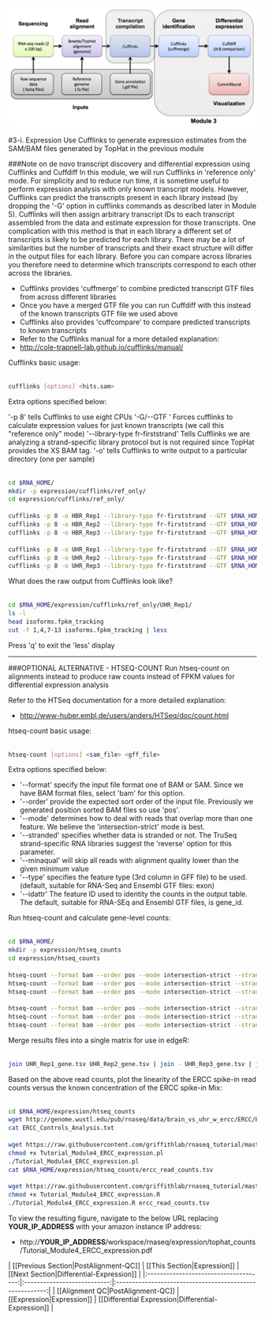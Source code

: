 ![RNA-seq Flowchart - Module 4](Images/RNA-seq_Flowchart4.png)

#3-i. Expression
Use Cufflinks to generate expression estimates from the SAM/BAM files generated by TopHat in the previous module

###Note on de novo transcript discovery and differential expression using Cufflinks and Cuffdiff
In this module, we will run Cufflinks in 'reference only' mode. For simplicity and to reduce run time, it is sometime useful to perform expression analysis with only known transcript models. However, Cufflinks can predict the transcripts present in each library instead (by dropping the '-G' option in cufflinks commands as described later in Module 5). Cufflinks will then assign arbitrary transcript IDs to each transcript assembled from the data and estimate expression for those transcripts. One complication with this method is that in each library a different set of transcripts is likely to be predicted for each library. There may be a lot of similarities but the number of transcripts and their exact structure will differ in the output files for each library. Before you can compare across libraries you therefore need to determine which transcripts correspond to each other across the libraries.

* Cufflinks provides 'cuffmerge' to combine predicted transcript GTF files from across different libraries
 * Once you have a merged GTF file you can run Cuffdiff with this instead of the known transcripts GTF file we used above
* Cufflinks also provides 'cuffcompare' to compare predicted transcripts to known transcripts
* Refer to the Cufflinks manual for a more detailed explanation:
 * http://cole-trapnell-lab.github.io/cufflinks/manual/

Cufflinks basic usage:

```bash

cufflinks [options] <hits.sam>

```

Extra options specified below:

'-p 8' tells Cufflinks to use eight CPUs
'-G/--GTF <known transcripts file>' Forces cufflinks to calculate expression values for just known transcripts (we call this "reference only" mode)
'--library-type fr-firststrand' Tells Cufflinks we are analyzing a strand-specific library protocol but is not required since TopHat provides the XS BAM tag.
'-o' tells Cufflinks to write output to a particular directory (one per sample)

```bash

cd $RNA_HOME/
mkdir -p expression/cufflinks/ref_only/
cd expression/cufflinks/ref_only/

cufflinks -p 8 -o HBR_Rep1 --library-type fr-firststrand --GTF $RNA_HOME/refs/hg19/genes/genes_chr22_ERCC92.gtf --no-update-check $RNA_HOME/alignments/hisat2/HBR_Rep1.bam
cufflinks -p 8 -o HBR_Rep2 --library-type fr-firststrand --GTF $RNA_HOME/refs/hg19/genes/genes_chr22_ERCC92.gtf --no-update-check $RNA_HOME/alignments/hisat2/HBR_Rep2.bam
cufflinks -p 8 -o HBR_Rep3 --library-type fr-firststrand --GTF $RNA_HOME/refs/hg19/genes/genes_chr22_ERCC92.gtf --no-update-check $RNA_HOME/alignments/hisat2/HBR_Rep3.bam

cufflinks -p 8 -o UHR_Rep1 --library-type fr-firststrand --GTF $RNA_HOME/refs/hg19/genes/genes_chr22_ERCC92.gtf --no-update-check $RNA_HOME/alignments/hisat2/UHR_Rep1.bam
cufflinks -p 8 -o UHR_Rep2 --library-type fr-firststrand --GTF $RNA_HOME/refs/hg19/genes/genes_chr22_ERCC92.gtf --no-update-check $RNA_HOME/alignments/hisat2/UHR_Rep2.bam
cufflinks -p 8 -o UHR_Rep3 --library-type fr-firststrand --GTF $RNA_HOME/refs/hg19/genes/genes_chr22_ERCC92.gtf --no-update-check $RNA_HOME/alignments/hisat2/UHR_Rep3.bam

```

What does the raw output from Cufflinks look like?

```bash

cd $RNA_HOME/expression/cufflinks/ref_only/UHR_Rep1/
ls -l
head isoforms.fpkm_tracking
cut -f 1,4,7-13 isoforms.fpkm_tracking | less

```

Press 'q' to exit the 'less' display

---
###OPTIONAL ALTERNATIVE - HTSEQ-COUNT
Run htseq-count on alignments instead to produce raw counts instead of FPKM values for differential expression analysis

Refer to the HTSeq documentation for a more detailed explanation:
* http://www-huber.embl.de/users/anders/HTSeq/doc/count.html

htseq-count basic usage:

```bash

htseq-count [options] <sam_file> <gff_file>

```

Extra options specified below:
* '--format' specify the input file format one of BAM or SAM. Since we have BAM format files, select 'bam' for this option.
* '--order' provide the expected sort order of the input file.  Previously we generated position sorted BAM files so use 'pos'.
* '--mode' determines how to deal with reads that overlap more than one feature. We believe the 'intersection-strict' mode is best.
* '--stranded' specifies whether data is stranded or not.  The TruSeq strand-specific RNA libraries suggest the 'reverse' option for this parameter.
* '--minaqual' will skip all reads with alignment quality lower than the given minimum value
* '--type' specifies the feature type (3rd column in GFF file) to be used. (default, suitable for RNA-Seq and Ensembl GTF files: exon)
* '--idattr' The feature ID used to identity the counts in the output table. The default, suitable for RNA-SEq and Ensembl GTF files, is gene_id.

Run htseq-count and calculate gene-level counts:

```bash

cd $RNA_HOME/
mkdir -p expression/htseq_counts
cd expression/htseq_counts

htseq-count --format bam --order pos --mode intersection-strict --stranded reverse --minaqual 1 --type exon --idattr gene_id $RNA_HOME/alignments/hisat2/UHR_Rep1.bam $RNA_HOME/refs/hg19/genes/genes_chr22_ERCC92.gtf > UHR_Rep1_gene.tsv
htseq-count --format bam --order pos --mode intersection-strict --stranded reverse --minaqual 1 --type exon --idattr gene_id $RNA_HOME/alignments/hisat2/UHR_Rep2.bam $RNA_HOME/refs/hg19/genes/genes_chr22_ERCC92.gtf > UHR_Rep2_gene.tsv
htseq-count --format bam --order pos --mode intersection-strict --stranded reverse --minaqual 1 --type exon --idattr gene_id $RNA_HOME/alignments/hisat2/UHR_Rep3.bam $RNA_HOME/refs/hg19/genes/genes_chr22_ERCC92.gtf > UHR_Rep3_gene.tsv

htseq-count --format bam --order pos --mode intersection-strict --stranded reverse --minaqual 1 --type exon --idattr gene_id $RNA_HOME/alignments/hisat2/HBR_Rep1.bam $RNA_HOME/refs/hg19/genes/genes_chr22_ERCC92.gtf > HBR_Rep1_gene.tsv
htseq-count --format bam --order pos --mode intersection-strict --stranded reverse --minaqual 1 --type exon --idattr gene_id $RNA_HOME/alignments/hisat2/HBR_Rep2.bam $RNA_HOME/refs/hg19/genes/genes_chr22_ERCC92.gtf > HBR_Rep2_gene.tsv
htseq-count --format bam --order pos --mode intersection-strict --stranded reverse --minaqual 1 --type exon --idattr gene_id $RNA_HOME/alignments/hisat2/HBR_Rep3.bam $RNA_HOME/refs/hg19/genes/genes_chr22_ERCC92.gtf > HBR_Rep3_gene.tsv

```

Merge results files into a single matrix for use in edgeR:

```bash

join UHR_Rep1_gene.tsv UHR_Rep2_gene.tsv | join - UHR_Rep3_gene.tsv | join - HBR_Rep1_gene.tsv | join - HBR_Rep2_gene.tsv | join - HBR_Rep3_gene.tsv > gene_read_counts_table_all.tsv

```

Based on the above read counts, plot the linearity of the ERCC spike-in read counts versus the known concentration of the ERCC spike-in Mix:

```bash

cd $RNA_HOME/expression/htseq_counts
wget http://genome.wustl.edu/pub/rnaseq/data/brain_vs_uhr_w_ercc/ERCC/ERCC_Controls_Analysis.txt
cat ERCC_Controls_Analysis.txt

wget https://raw.githubusercontent.com/griffithlab/rnaseq_tutorial/master/scripts/Tutorial_Module4_ERCC_expression.pl
chmod +x Tutorial_Module4_ERCC_expression.pl
./Tutorial_Module4_ERCC_expression.pl
cat $RNA_HOME/expression/htseq_counts/ercc_read_counts.tsv

wget https://raw.githubusercontent.com/griffithlab/rnaseq_tutorial/master/scripts/Tutorial_Module4_ERCC_expression.R
chmod +x Tutorial_Module4_ERCC_expression.R
./Tutorial_Module4_ERCC_expression.R ercc_read_counts.tsv

```

To view the resulting figure, navigate to the below URL replacing __YOUR_IP_ADDRESS__ with your amazon instance IP address:
* http://__YOUR_IP_ADDRESS__/workspace/rnaseq/expression/tophat_counts/Tutorial_Module4_ERCC_expression.pdf


| [[Previous Section|PostAlignment-QC]] | [[This Section|Expression]] | [[Next Section|Differential-Expression]] |
|:-------------------------------------:|:---------------------------:|:--------------------------------------------------------:|
| [[Alignment QC|PostAlignment-QC]]     | [[Expression|Expression]]   | [[Differential Expression|Differential-Expression]] |
